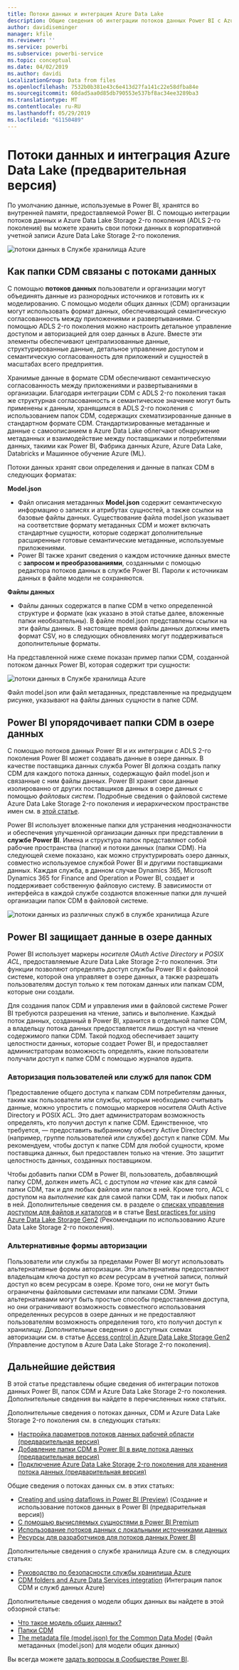 ```yaml
---
title: Потоки данных и интеграция Azure Data Lake
description: Общие сведения об интеграции потоков данных Power BI с Azure Data Lake Storage 2-го поколения
author: davidiseminger
manager: kfile
ms.reviewer: ''
ms.service: powerbi
ms.subservice: powerbi-service
ms.topic: conceptual
ms.date: 04/02/2019
ms.author: davidi
LocalizationGroup: Data from files
ms.openlocfilehash: 7532b0b381e43c6e413d27fa141c22e58dfba84e
ms.sourcegitcommit: 60dad5aa0d85db790553e537bf8ac34ee3289ba3
ms.translationtype: MT
ms.contentlocale: ru-RU
ms.lasthandoff: 05/29/2019
ms.locfileid: "61150489"
---
```

# <a name="dataflows-and-azure-data-lake-integration-preview"></a>Потоки данных и интеграция Azure Data Lake (предварительная версия)

По умолчанию данные, используемые в Power BI, хранятся во внутренней памяти, предоставляемой Power BI. С помощью интеграции потоков данных и Azure Data Lake Storage 2-го поколения (ADLS 2-го поколения) вы можете хранить свои потоки данных в корпоративной учетной записи Azure Data Lake Storage 2-го поколения. 

![потоки данных в Службе хранилища Azure](media/service-dataflows-azure-data-lake-integration/dataflows-azure-integration_01.jpg)

## <a name="how-cdm-folders-relate-to-dataflows"></a>Как папки CDM связаны с потоками данных

С помощью **потоков данных** пользователи и организации могут объединять данные из разнородных источников и готовить их к моделированию. С помощью модели общих данных (CDM) организации могут использовать формат данных, обеспечивающий семантическую согласованность между приложениями и развертываниями. C помощью ADLS 2-го поколения можно настроить детальное управление доступом и авторизацией для озер данных в Azure. Вместе эти элементы обеспечивают централизованные данные, структурированные данные, детальное управление доступом и семантическую согласованность для приложений и сущностей в масштабах всего предприятия.

Хранимые данные в формате CDM обеспечивают семантическую согласованность между приложениями и развертываниями в организации. Благодаря интеграции CDM с ADLS 2-го поколения такая же структурная согласованность и семантическое значение могут быть применены к данным, хранящимся в ADLS 2-го поколения с использованием папок CDM, содержащих схематизированные данные в стандартном формате CDM. Стандартизированные метаданные и данные с самоописанием в Azure Data Lake облегчают обнаружение метаданных и взаимодействие между поставщиками и потребителями данных, такими как Power BI, Фабрика данных Azure, Azure Data Lake, Databricks и Машинное обучение Azure (ML). 

Потоки данных хранят свои определения и данные в папках CDM в следующих форматах:

**Model.json**
* Файл описания метаданных **Model.json** содержит семантическую информацию о записях и атрибутах сущностей, а также ссылки на базовые файлы данных. Существование файла model.json указывает на соответствие формату метаданных CDM и может включать стандартные сущности, которые содержат дополнительные расширенные готовые семантические метаданные, используемые приложениями.
* Power BI также хранит сведения о каждом источнике данных вместе с **запросом и преобразованиями**, созданными с помощью редактора потоков данных в службе Power BI. Пароли к источникам данных в файле модели не сохраняются.

**Файлы данных**
* Файлы данных содержатся в папке CDM в четко определенной структуре и формате (как указано в этой статье далее, вложенные папки необязательны). В файле model.json представлены ссылки на эти файлы данных. В настоящее время файлы данных должны иметь формат CSV, но в следующих обновлениях могут поддерживаться дополнительные форматы. 

На представленной ниже схеме показан пример папки CDM, созданной потоком данных Power BI, которая содержит три сущности:

![потоки данных в Службе хранилища Azure](media/service-dataflows-azure-data-lake-integration/dataflows-azure-integration_01.jpg)

Файл model.json или файл метаданных, представленные на предыдущем рисунке, указывают на файлы данных сущности в папке CDM.

## <a name="power-bi-organizes-cdm-folders-in-the-data-lake"></a>Power BI упорядочивает папки CDM в озере данных

С помощью потоков данных Power BI и их интеграции с ADLS 2-го поколения Power BI может создавать данные в озере данных. В качестве поставщика данных служба Power BI должна создать папку CDM для каждого потока данных, содержащую файл model.json и связанные с ним файлы данных. Power BI хранит свои данные изолированно от других поставщиков данных в озере данных с помощью *файловых систем*. Подробные сведения о файловой системе Azure Data Lake Storage 2-го поколения и иерархическом пространстве имен см. в [этой статье](https://docs.microsoft.com/azure/storage/data-lake-storage/namespace).

Power BI использует вложенные папки для устранения неоднозначности и обеспечения улучшенной организации данных при представлении в **службе Power BI**. Имена и структура папок представляют собой рабочие пространства (папки) и потоки данных (папки CDM). На следующей схеме показано, как можно структурировать озеро данных, совместно используемое службой Power BI и другими поставщиками данных. Каждая служба, в данном случае Dynamics 365, Microsoft Dynamics 365 for Finance and Operation и Power BI, создает и поддерживает собственную файловую систему. В зависимости от интерфейса в каждой службе создаются вложенные папки для лучшей организации папок CDM в файловой системе. 

![потоки данных из различных служб в службе хранилища Azure](media/service-dataflows-azure-data-lake-integration/dataflows-azure-integration_02.jpg)

## <a name="power-bi-protects-data-in-the-data-lake"></a>Power BI защищает данные в озере данных

Power BI использует маркеры *носителя OAuth Active Directory* и *POSIX ACL*, предоставляемые Azure Data Lake Storage 2-го поколения. Эти функции позволяют определять доступ службы Power BI к файловой системе, которой она управляет в озере данных, а также разрешать пользователям доступ только к тем потокам данных или папкам CDM, которые они создали. 

Для создания папок CDM и управления ими в файловой системе Power BI требуются разрешения на чтение, запись и выполнение. Каждый поток данных, созданный в Power BI, хранится в отдельной папке CDM, а владельцу потока данных предоставляется лишь доступ на чтение содержимого папки CDM. Такой подход обеспечивает защиту целостности данных, которые создает Power BI, и предоставляет администраторам возможность определять, какие пользователи получали доступ к папке CDM с помощью журналов аудита. 

### <a name="authorizing-users-or-services-for-cdm-folders"></a>Авторизация пользователей или служб для папок CDM

Предоставление общего доступа к папкам CDM потребителям данных, таким как пользователи или службы, которым необходимо считывать данные, можно упростить с помощью маркеров носителя OAuth Active Directory и POSIX ACL. Это дает администраторам возможность определять, кто получил доступ к папке CDM. Единственное, что требуется, — предоставить выбранному объекту Active Directory (например, группе пользователей или службе) доступ к папке CDM. Мы рекомендуем, чтобы доступ к папке CDM для любой сущности, кроме поставщика данных, был предоставлен только на чтение. Это защитит целостность данных, созданных поставщиком.

Чтобы добавить папки CDM в Power BI, пользователь, добавляющий папку CDM, должен иметь ACL с доступом *на чтение* как для самой папки CDM, так и для любых файлов или папок в ней. Кроме того, ACL с доступом на *выполнение* как для самой папки CDM, так и любых папок в ней. Дополнительные сведения см. в разделе о [списках управления доступом для файлов и каталогов](https://docs.microsoft.com/azure/storage/blobs/data-lake-storage-access-control#access-control-lists-on-files-and-directories) и в статье [Best practices for using Azure Data Lake Storage Gen2](https://docs.microsoft.com/azure/storage/blobs/data-lake-storage-best-practices) (Рекомендации по использованию Azure Data Lake Storage 2-го поколения).


### <a name="alternative-forms-of-authorization"></a>Альтернативные формы авторизации

Пользователи или службы за пределами Power BI могут использовать альтернативные формы авторизации. Эти альтернативы предоставляют владельцам ключа доступ ко *всем* ресурсам в учетной записи, полный доступ ко всем ресурсам в озере. Кроме того, они не могут быть ограничены файловыми системами или папками CDM. Этими альтернативами могут быть простые способы предоставления доступа, но они ограничивают возможность совместного использования определенных ресурсов в озере данных и не предоставляют пользователям возможность определения того, кто получил доступ к хранилищу. Дополнительные сведения о доступных схемах авторизации см. в статье [Access control in Azure Data Lake Storage Gen2](https://docs.microsoft.com/azure/storage/blobs/data-lake-storage-access-control
) (Управление доступом в Azure Data Lake Storage 2-го поколения).


## <a name="next-steps"></a>Дальнейшие действия

В этой статье представлены общие сведения об интеграции потоков данных Power BI, папок CDM и Azure Data Lake Storage 2-го поколения. Дополнительные сведения вы найдете в перечисленных ниже статьях.

Дополнительные сведения о потоках данных, CDM и Azure Data Lake Storage 2-го поколения см. в следующих статьях:

* [Настройка параметров потоков данных рабочей области (предварительная версия)](service-dataflows-configure-workspace-storage-settings.md)
* [Добавление папки CDM в Power BI в виде потока данных (предварительная версия)](service-dataflows-add-cdm-folder.md)
* [Подключение Azure Data Lake Storage 2-го поколения для хранения потока данных (предварительная версия)](service-dataflows-connect-azure-data-lake-storage-gen2.md)

Общие сведения о потоках данных см. в этих статьях:

* [Creating and using dataflows in Power BI (Preview)](service-dataflows-create-use.md) (Создание и использование потоков данных в Power BI (предварительная версия))
* [С помощью вычисляемых сущностями в Power BI Premium](service-dataflows-computed-entities-premium.md)
* [Использование потоков данных с локальными источниками данных](service-dataflows-on-premises-gateways.md)
* [Ресурсы для разработчиков для потоков данных Power BI](service-dataflows-developer-resources.md)

Дополнительные сведения о службе хранилища Azure см. в следующих статьях:
* [Руководство по безопасности службы хранилища Azure](https://docs.microsoft.com/azure/storage/common/storage-security-guide)
* [CDM folders and Azure Data Services integration](https://aka.ms/cdmadstutorial) (Интеграция папок CDM и служб данных Azure)

Дополнительные сведения о модели общих данных вы найдете в этой обзорной статье:
* [Что такое модель общих данных?](https://docs.microsoft.com/powerapps/common-data-model/overview)
* [Папки CDM](https://go.microsoft.com/fwlink/?linkid=2045304)
* [The metadata file (model.json) for the Common Data Model](https://go.microsoft.com/fwlink/?linkid=2045521) (Файл метаданных (model.json) для модели общих данных)

Вы всегда можете [задать вопросы в Сообществе Power BI](http://community.powerbi.com/).
